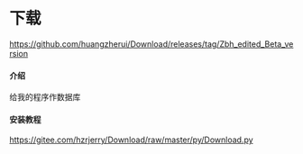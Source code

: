 # 下载
https://github.com/huangzherui/Download/releases/tag/Zbh_edited_Beta_version
#### 介绍
给我的程序作数据库

#### 安装教程
https://gitee.com/hzrjerry/Download/raw/master/py/Download.py
